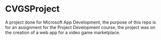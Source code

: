 # CVGSProject

A project done for Microsoft App Development, the purpose of this repo is for an assignment for the Project Development course, the project was on the creation of a web app for a video game marketplace.
